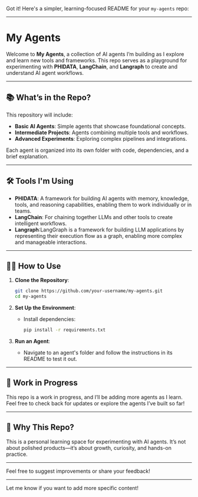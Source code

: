 Got it! Here's a simpler, learning-focused README for your `my-agents` repo:

---

# My Agents

Welcome to **My Agents**, a collection of AI agents I’m building as I explore and learn new tools and frameworks. This repo serves as a playground for experimenting with **PHIDATA**, **LangChain**, and **Langraph** to create and understand AI agent workflows.

---

## 📚 What’s in the Repo?

This repository will include:

- **Basic AI Agents**: Simple agents that showcase foundational concepts.
- **Intermediate Projects**: Agents combining multiple tools and workflows.
- **Advanced Experiments**: Exploring complex pipelines and integrations.

Each agent is organized into its own folder with code, dependencies, and a brief explanation.

---

## 🛠 Tools I'm Using

- **PHIDATA**: A framework for building AI agents with memory, knowledge, tools, and reasoning capabilities, enabling them to work individually or in teams. 
- **LangChain**: For chaining together LLMs and other tools to create intelligent workflows.
- **Langraph**:LangGraph is a framework for building LLM applications by representing their execution flow as a graph, enabling more complex and manageable interactions.


---

## 🧑‍💻 How to Use

1. **Clone the Repository**:
   ```bash
   git clone https://github.com/your-username/my-agents.git
   cd my-agents
   ```

2. **Set Up the Environment**:
   - Install dependencies:
     ```bash
     pip install -r requirements.txt
     ```

3. **Run an Agent**:
   - Navigate to an agent's folder and follow the instructions in its README to test it out.

---

## 🚧 Work in Progress

This repo is a work in progress, and I’ll be adding more agents as I learn. Feel free to check back for updates or explore the agents I’ve built so far!

---

## 📝 Why This Repo?

This is a personal learning space for experimenting with AI agents. It’s not about polished products—it’s about growth, curiosity, and hands-on practice. 

---

Feel free to suggest improvements or share your feedback!

--- 

Let me know if you want to add more specific content!
